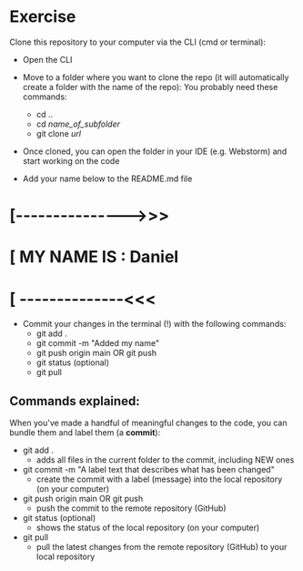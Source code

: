 # Exercise

Clone this repository to your computer via the CLI (cmd or terminal):
* Open the CLI
* Move to a folder where you want to clone the repo (it will automatically create a folder with the name of the repo):
  You probably need these commands:
  * cd ..
  * cd *name_of_subfolder*
  * git clone *url*
  
* Once cloned, you can open the folder in your IDE (e.g. Webstorm) and start working on the code
* Add your name below to the README.md file

# [--------------->>>
# [ MY NAME IS : Daniel 
# [ --------------<<<

* Commit your changes in the terminal (!) with the following commands:
  * git add .
  * git commit -m "Added my name"
  * git push origin main OR git push
  * git status (optional)
  * git pull

## Commands explained:
When you've made a handful of meaningful changes to the code, you can bundle them and label them (a **commit**):
* git add . 
  * adds all files in the current folder to the commit, including NEW ones
* git commit -m "A label text that describes what has been changed" 
  * create the commit with a label (message) into the local repository (on your computer)
* git push origin main     OR    git push
  * push the commit to the remote repository (GitHub)
* git status (optional)
  * shows the status of the local repository (on your computer)
* git pull 
  * pull the latest changes from the remote repository (GitHub) to your local repository
